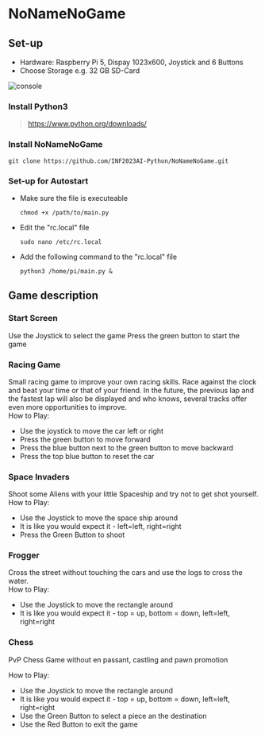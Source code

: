 # NoNameNoGame

## Set-up
+ Hardware: Raspberry Pi 5, Dispay 1023x600, Joystick and 6 Buttons
+ Choose Storage e.g. 32 GB SD-Card

![console](https://github.com/INF2023AI-Python/NoNameNoGame/assets/158037983/2a140b00-0486-47b8-b097-e428eeb822d8)

### Install Python3

 > https://www.python.org/downloads/

### Install NoNameNoGame
  ```
  git clone https://github.com/INF2023AI-Python/NoNameNoGame.git
  ```
### Set-up for Autostart
+ Make sure the file is executeable
  ```
  chmod +x /path/to/main.py
  ```
  
+ Edit the "rc.local" file
  
  ```
  sudo nano /etc/rc.local
  ```

+ Add the following command to the "rc.local" file
  ```
  python3 /home/pi/main.py &
  ```

## Game description
### Start Screen
Use the Joystick to select the game 
Press the green button to start the game

### Racing Game

Small racing game to improve your own racing skills. Race against the clock and beat your time or that of your friend. In the future, the previous lap and the fastest lap will also be displayed and who knows, several tracks offer even more opportunities to improve. <br>
How to Play:
+ Use the joystick to move the car left or right
+ Press the green button to move forward
+ Press the blue button next to the green button to move backward
+ Press the top blue button to reset the car


### Space Invaders

Shoot some Aliens with your little Spaceship and try not to get shot yourself. <br>
How to Play:
+ Use the Joystick to move the space ship around
+ It is like you would expect it - left=left, right=right
+ Press the Green Button to shoot

### Frogger

Cross the street without touching the cars and use the logs to cross the water. <br>
How to Play:
+ Use the Joystick to move the rectangle around
+ It is like you would expect it - top = up, bottom = down, left=left, right=right



### Chess
PvP Chess Game without en passant, castling and pawn promotion

How to Play: <br>
+ Use the Joystick to move the rectangle around
+ It is like you would expect it - top = up, bottom = down, left=left, right=right
+ Use the Green Button to select a piece an the destination
+ Use the Red Button to exit the game


